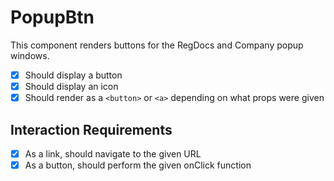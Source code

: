 # PopupBtn

This component renders buttons for the RegDocs and Company popup windows.

* [x] Should display a button
* [x] Should display an icon
* [x] Should render as a `<button>` or `<a>` depending on what props were given

## Interaction Requirements

* [x] As a link, should navigate to the given URL
* [x] As a button, should perform the given onClick function
